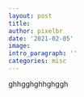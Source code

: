 ```yaml
---
layout: post
title: 
author: pixelbr
date: '2021-02-05'
image:
intro_paragraph: ''
categories: misc
---
```


ghhgghghhghggh
